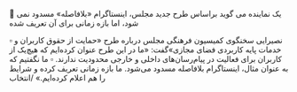 🔴 یک نماینده می گوید براساس طرح جدید مجلس، اینستاگرام «بلافاصله» مسدود نمی شود، اما بازه زمانی برای آن تعریف شده

▫️ نصیرایی سخنگوی کمیسیون فرهنگی مجلس درباره طرح «حمایت از حقوق کاربران و خدمات پایه کاربردی فضای مجازی»گفت: «ما در این طرح عنوان کرده‌ایم که هیچ‌یک از کاربران برای فعالیت در پیام‌رسان‌های داخلی و خارجی محدودیت ندارند.
▫️ ما نگفتیم که به‌ عنوان مثال، اینستاگرام بلافاصله مسدود می‌شود. ما بازه زمانی تعریف کرده و شرایط را هم اعلام کرده‌ایم.» /انتخاب
